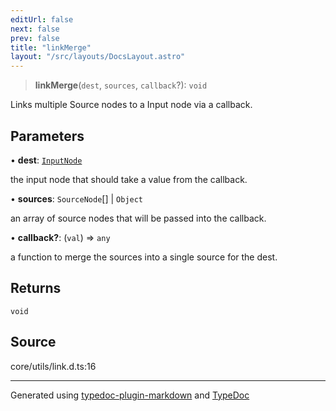```yaml
---
editUrl: false
next: false
prev: false
title: "linkMerge"
layout: "/src/layouts/DocsLayout.astro"
---
```


> **linkMerge**(`dest`, `sources`, `callback`?): `void`

Links multiple Source nodes to a Input node via a callback.

## Parameters

• **dest**: [`InputNode`](/api/classes/inputnode/)

the input node that should take a value from the callback.

• **sources**: `SourceNode`[] \| `Object`

an array of source nodes that will be passed into the callback.

• **callback?**: (`val`) => `any`

a function to merge the sources into a single source for the dest.

## Returns

`void`

## Source

core/utils/link.d.ts:16

***

Generated using [typedoc-plugin-markdown](https://www.npmjs.com/package/typedoc-plugin-markdown) and [TypeDoc](https://typedoc.org/)
